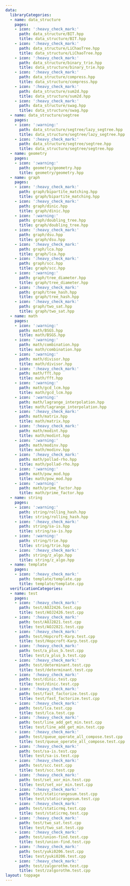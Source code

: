 ```yaml
---
data:
  libraryCategories:
  - name: data_structure
    pages:
    - icon: ':heavy_check_mark:'
      path: data_structure/BIT.hpp
      title: data_structure/BIT.hpp
    - icon: ':heavy_check_mark:'
      path: data_structure/LiChaoTree.hpp
      title: data_structure/LiChaoTree.hpp
    - icon: ':heavy_check_mark:'
      path: data_structure/binary_trie.hpp
      title: data_structure/binary_trie.hpp
    - icon: ':heavy_check_mark:'
      path: data_structure/compress.hpp
      title: data_structure/compress.hpp
    - icon: ':heavy_check_mark:'
      path: data_structure/sum2d.hpp
      title: data_structure/sum2d.hpp
    - icon: ':heavy_check_mark:'
      path: data_structure/swag.hpp
      title: data_structure/swag.hpp
  - name: data_structure/segtree
    pages:
    - icon: ':warning:'
      path: data_structure/segtree/lazy_segtree.hpp
      title: data_structure/segtree/lazy_segtree.hpp
    - icon: ':heavy_check_mark:'
      path: data_structure/segtree/segtree.hpp
      title: data_structure/segtree/segtree.hpp
  - name: geometry
    pages:
    - icon: ':warning:'
      path: geometry/geometry.hpp
      title: geometry/geometry.hpp
  - name: graph
    pages:
    - icon: ':heavy_check_mark:'
      path: graph/bipartite_matching.hpp
      title: graph/bipartite_matching.hpp
    - icon: ':heavy_check_mark:'
      path: graph/dinic.hpp
      title: graph/dinic.hpp
    - icon: ':warning:'
      path: graph/doubling_tree.hpp
      title: graph/doubling_tree.hpp
    - icon: ':heavy_check_mark:'
      path: graph/dsu.hpp
      title: graph/dsu.hpp
    - icon: ':heavy_check_mark:'
      path: graph/lca.hpp
      title: graph/lca.hpp
    - icon: ':heavy_check_mark:'
      path: graph/scc.hpp
      title: graph/scc.hpp
    - icon: ':warning:'
      path: graph/tree_diameter.hpp
      title: graph/tree_diameter.hpp
    - icon: ':heavy_check_mark:'
      path: graph/tree_hash.hpp
      title: graph/tree_hash.hpp
    - icon: ':heavy_check_mark:'
      path: graph/two_sat.hpp
      title: graph/two_sat.hpp
  - name: math
    pages:
    - icon: ':warning:'
      path: math/BSGS.hpp
      title: math/BSGS.hpp
    - icon: ':warning:'
      path: math/combination.hpp
      title: math/combination.hpp
    - icon: ':warning:'
      path: math/divisor.hpp
      title: math/divisor.hpp
    - icon: ':heavy_check_mark:'
      path: math/fft.hpp
      title: math/fft.hpp
    - icon: ':warning:'
      path: math/gcd_lcm.hpp
      title: math/gcd_lcm.hpp
    - icon: ':warning:'
      path: math/lagrange_interpolation.hpp
      title: math/lagrange_interpolation.hpp
    - icon: ':heavy_check_mark:'
      path: math/matrix.hpp
      title: math/matrix.hpp
    - icon: ':heavy_check_mark:'
      path: math/modint.hpp
      title: math/modint.hpp
    - icon: ':warning:'
      path: math/modinv.hpp
      title: math/modinv.hpp
    - icon: ':heavy_check_mark:'
      path: math/pollad-rho.hpp
      title: math/pollad-rho.hpp
    - icon: ':warning:'
      path: math/pow_mod.hpp
      title: math/pow_mod.hpp
    - icon: ':warning:'
      path: math/prime_factor.hpp
      title: math/prime_factor.hpp
  - name: string
    pages:
    - icon: ':warning:'
      path: string/rolling_hash.hpp
      title: string/rolling_hash.hpp
    - icon: ':heavy_check_mark:'
      path: string/sa-is.hpp
      title: string/sa-is.hpp
    - icon: ':warning:'
      path: string/trie.hpp
      title: string/trie.hpp
    - icon: ':heavy_check_mark:'
      path: string/z_algo.hpp
      title: string/z_algo.hpp
  - name: template
    pages:
    - icon: ':heavy_check_mark:'
      path: template/template.cpp
      title: template/template.cpp
  verificationCategories:
  - name: test
    pages:
    - icon: ':heavy_check_mark:'
      path: test/AOJ2426.test.cpp
      title: test/AOJ2426.test.cpp
    - icon: ':heavy_check_mark:'
      path: test/AOJ2821.test.cpp
      title: test/AOJ2821.test.cpp
    - icon: ':heavy_check_mark:'
      path: test/Hopcroft-Karp.test.cpp
      title: test/Hopcroft-Karp.test.cpp
    - icon: ':heavy_check_mark:'
      path: test/a_plus_b.test.cpp
      title: test/a_plus_b.test.cpp
    - icon: ':heavy_check_mark:'
      path: test/determinant.test.cpp
      title: test/determinant.test.cpp
    - icon: ':heavy_check_mark:'
      path: test/dinic.test.cpp
      title: test/dinic.test.cpp
    - icon: ':heavy_check_mark:'
      path: test/fast_factorize.test.cpp
      title: test/fast_factorize.test.cpp
    - icon: ':heavy_check_mark:'
      path: test/lca.test.cpp
      title: test/lca.test.cpp
    - icon: ':heavy_check_mark:'
      path: test/line_add_get_min.test.cpp
      title: test/line_add_get_min.test.cpp
    - icon: ':heavy_check_mark:'
      path: test/queue_operate_all_compose.test.cpp
      title: test/queue_operate_all_compose.test.cpp
    - icon: ':heavy_check_mark:'
      path: test/sa-is.test.cpp
      title: test/sa-is.test.cpp
    - icon: ':heavy_check_mark:'
      path: test/scc.test.cpp
      title: test/scc.test.cpp
    - icon: ':heavy_check_mark:'
      path: test/set_xor_min.test.cpp
      title: test/set_xor_min.test.cpp
    - icon: ':heavy_check_mark:'
      path: test/staticrangesum.test.cpp
      title: test/staticrangesum.test.cpp
    - icon: ':heavy_check_mark:'
      path: test/staticrmq.test.cpp
      title: test/staticrmq.test.cpp
    - icon: ':heavy_check_mark:'
      path: test/two_sat.test.cpp
      title: test/two_sat.test.cpp
    - icon: ':heavy_check_mark:'
      path: test/union-find.test.cpp
      title: test/union-find.test.cpp
    - icon: ':heavy_check_mark:'
      path: test/yuki0206.test.cpp
      title: test/yuki0206.test.cpp
    - icon: ':heavy_check_mark:'
      path: test/zalgorothm.test.cpp
      title: test/zalgorothm.test.cpp
layout: toppage
---
```

